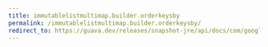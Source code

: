 ```yaml
---
title: immutablelistmultimap.builder.orderkeysby
permalink: /immutablelistmultimap.builder.orderkeysby/
redirect_to: https://guava.dev/releases/snapshot-jre/api/docs/com/google/common/collect/ImmutableListMultimap.Builder.html#orderKeysBy-java.util.Comparator-
---
```

